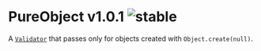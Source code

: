
# PureObject v1.0.1 ![stable](https://img.shields.io/badge/stability-stable-4EBA0F.svg?style=flat)

A [`Validator`](https://github.com/aleclarson/Validator) that passes only for objects created with `Object.create(null)`.
